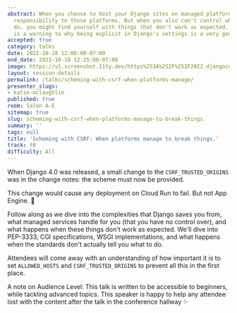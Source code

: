 ```yaml
---
abstract: When you choose to host your Django sites on managed platforms, you delegate
  responsibility to those platforms. But when you also can't control what those platforms
  do, you might find yourself with things that don't work as expected. What follows
  is a warning to why being explicit in Django's settings is a very good idea.
accepted: true
category: talks
date: 2022-10-18 12:00:00-07:00
end_date: 2022-10-18 12:25:00-07:00
image: https://v1.screenshot.11ty.dev/https%253A%252F%252F2022.djangocon.us%252Fpresenters%252Fkatie-mclaughlin/opengraph/
layout: session-details
permalink: /talks/scheming-with-csrf-when-platforms-manage/
presenter_slugs:
- katie-mclaughlin
published: true
room: Salon A-E
sitemap: true
slug: scheming-with-csrf-when-platforms-manage-to-break-things
summary: ''
tags: null
title: 'Scheming with CSRF: When platforms manage to break things.'
track: t0
difficulty: All
---
```


When Django 4.0 was released, a small change to the `CSRF_TRUSTED_ORIGINS` was in the change notes: the scheme must now be provided. 

This change would cause any deployment on Cloud Run to fail. But not App Engine. 🤔

Follow along as we dive into the complexities that Django saves you from, what managed services handle for you (that you have no control over), and what happens when these things don't work as expected. We'll dive into PEP-3333, CGI specifications, WSGI implementations, and what happens when the standards don't actually tell you what to do. 

Attendees will come away with an understanding of how important it is to set `ALLOWED_HOSTS` and `CSRF_TRUSTED_ORIGINS` to prevent all this in the first place.

A note on Audience Level: This talk is written to be accessible to beginners, while tackling advanced topics. This speaker is happy to help any attendee lost with the content after the talk in the conference hallway ✨